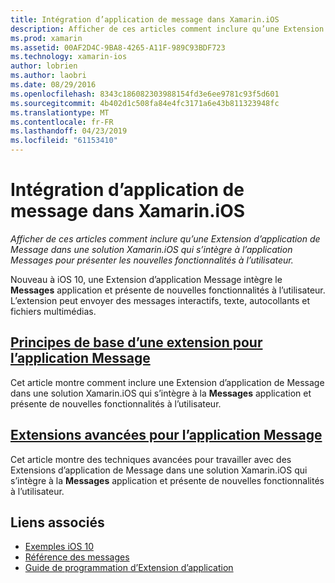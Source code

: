 ```yaml
---
title: Intégration d’application de message dans Xamarin.iOS
description: Afficher de ces articles comment inclure qu’une Extension d’application de Message dans une solution Xamarin.iOS qui s’intègre à l’application Messages pour présenter les nouvelles fonctionnalités à l’utilisateur.
ms.prod: xamarin
ms.assetid: 00AF2D4C-9BA8-4265-A11F-989C93BDF723
ms.technology: xamarin-ios
author: lobrien
ms.author: laobri
ms.date: 08/29/2016
ms.openlocfilehash: 8343c186082303988154fd3e6ee9781c93f5d601
ms.sourcegitcommit: 4b402d1c508fa84e4fc3171a6e43b811323948fc
ms.translationtype: MT
ms.contentlocale: fr-FR
ms.lasthandoff: 04/23/2019
ms.locfileid: "61153410"
---
```

# <a name="message-app-integration-in-xamarinios"></a>Intégration d’application de message dans Xamarin.iOS

_Afficher de ces articles comment inclure qu’une Extension d’application de Message dans une solution Xamarin.iOS qui s’intègre à l’application Messages pour présenter les nouvelles fonctionnalités à l’utilisateur._

Nouveau à iOS 10, une Extension d’application Message intègre le **Messages** application et présente de nouvelles fonctionnalités à l’utilisateur. L’extension peut envoyer des messages interactifs, texte, autocollants et fichiers multimédias.

    
## <a name="message-app-extension-basicsiosplatformmessage-app-integrationintro-to-message-app-extensionsmd"></a>[Principes de base d’une extension pour l’application Message](~/ios/platform/message-app-integration/intro-to-message-app-extensions.md)

Cet article montre comment inclure une Extension d’application de Message dans une solution Xamarin.iOS qui s’intègre à la **Messages** application et présente de nouvelles fonctionnalités à l’utilisateur.

## <a name="advanced-message-app-extensionsiosplatformmessage-app-integrationintro-to-message-app-extensionsmd"></a>[Extensions avancées pour l’application Message](~/ios/platform/message-app-integration/intro-to-message-app-extensions.md)

Cet article montre des techniques avancées pour travailler avec des Extensions d’application de Message dans une solution Xamarin.iOS qui s’intègre à la **Messages** application et présente de nouvelles fonctionnalités à l’utilisateur.


## <a name="related-links"></a>Liens associés

- [Exemples iOS 10](https://developer.xamarin.com/samples/ios/iOS10/)
- [Référence des messages](https://developer.apple.com/reference/messages)
- [Guide de programmation d’Extension d’application](https://developer.apple.com/library/prerelease/content/documentation/General/Conceptual/ExtensibilityPG/index.html#//apple_ref/doc/uid/TP40014214)
